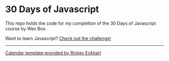# 30 Days of Javascript

This repo holds the code for my completion of the 30 Days of Javascript course by Wes Bos.


Want to learn Javascript?  [Check out the challenge!](https://javascript30.com/)

---

[Calendar template provided by Rickey Eckhart](https://codepen.io/rickyeckhardt/pen/EFgKj)
